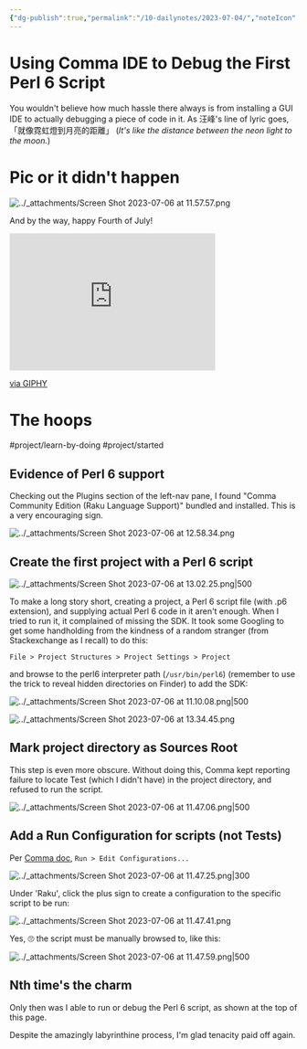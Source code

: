 ```yaml
---
{"dg-publish":true,"permalink":"/10-dailynotes/2023-07-04/","noteIcon":"2","created":"","updated":""}
---
```


# Using Comma IDE to Debug the First Perl 6 Script

You wouldn't believe how much hassle there always is from installing a GUI IDE to actually debugging a piece of code in it. As 汪峰's line of lyric goes, 「就像霓虹燈到月亮的距離」 (*It's like the distance between the neon light to the moon.*)

# Pic or it didn't happen

![../_attachments/Screen Shot 2023-07-06 at 11.57.57.png](/img/user/_attachments/Screen%20Shot%202023-07-06%20at%2011.57.57.png)

And by the way, happy Fourth of July!

<iframe src="https://giphy.com/embed/26tOZ42Mg6pbTUPHW" width="360" height="240" frameBorder="0" class="giphy-embed" allowFullScreen></iframe><p><a href="https://giphy.com/gifs/26tOZ42Mg6pbTUPHW">via GIPHY</a></p>

# The hoops

#project/learn-by-doing 
#project/started 

## Evidence of Perl 6 support

Checking out the Plugins section of the left-nav pane, I found "Comma Community Edition (Raku Language Support)" bundled and installed. This is a very encouraging sign.

![../_attachments/Screen Shot 2023-07-06 at 12.58.34.png](/img/user/_attachments/Screen%20Shot%202023-07-06%20at%2012.58.34.png)

## Create the first project with a Perl 6 script

![../_attachments/Screen Shot 2023-07-06 at 13.02.25.png|500](/img/user/_attachments/Screen%20Shot%202023-07-06%20at%2013.02.25.png)

To make a long story short, creating a project, a Perl 6 script file (with .p6 extension), and supplying actual Perl 6 code in it aren't enough. When I tried to run it, it complained of missing the SDK. It took some Googling to get some handholding from the kindness of a random stranger (from Stackexchange as I recall) to do this:

`File > Project Structures > Project Settings > Project`

and browse to the perl6 interpreter path (`/usr/bin/perl6`) (remember to use the trick to reveal hidden directories on Finder) to add the SDK:

![../_attachments/Screen Shot 2023-07-06 at 11.10.08.png|500](/img/user/_attachments/Screen%20Shot%202023-07-06%20at%2011.10.08.png)

![../_attachments/Screen Shot 2023-07-06 at 13.34.45.png](/img/user/_attachments/Screen%20Shot%202023-07-06%20at%2013.34.45.png)

## Mark project directory as Sources Root

This step is even more obscure. Without doing this, Comma kept reporting failure to locate Test (which I didn't have) in the project directory, and refused to run the script.

![../_attachments/Screen Shot 2023-07-06 at 11.47.06.png|500](/img/user/_attachments/Screen%20Shot%202023-07-06%20at%2011.47.06.png)

## Add a Run Configuration for scripts (not Tests)

Per [Comma doc](https://commaide.com/docs/running), `Run > Edit Configurations...`

![../_attachments/Screen Shot 2023-07-06 at 11.47.25.png|300](/img/user/_attachments/Screen%20Shot%202023-07-06%20at%2011.47.25.png)

Under 'Raku', click the plus sign to create a configuration to the specific script to be run:

![../_attachments/Screen Shot 2023-07-06 at 11.47.41.png](/img/user/_attachments/Screen%20Shot%202023-07-06%20at%2011.47.41.png)

Yes, 🙄 the script must be manually browsed to, like this:

![../_attachments/Screen Shot 2023-07-06 at 11.47.59.png|500](/img/user/_attachments/Screen%20Shot%202023-07-06%20at%2011.47.59.png)

## Nth time's the charm

Only then was I able to run or debug the Perl 6 script, as shown at the top of this page.

Despite the amazingly labyrinthine process, I'm glad tenacity paid off again.

